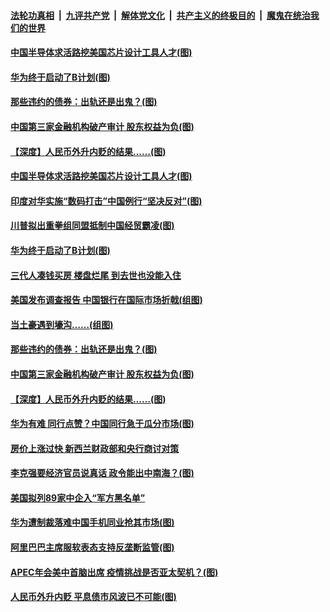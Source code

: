 ####  [法轮功真相](../../../../basic/blob/master/README.md?t=11261731) &nbsp;|&nbsp; [九评共产党](../../../../9ping.md/blob/master/README.md?t=11261731) &nbsp;|&nbsp; [解体党文化](../../../../jtdwh.md/blob/master/README.md?t=11261731)  &nbsp;|&nbsp; [共产主义的终极目的](../../../../gczydzjmd.md/blob/master/README.md?t=11261731) &nbsp;|&nbsp; [魔鬼在统治我们的世界](../../../../mgztzwmdsj.md/blob/master/README.md?t=11261731) 

#### [中国半导体求活路挖美国芯片设计工具人才(图)](../pages/p5/953783.md?t=11261731) 


#### [华为终于启动了B计划(图)](../pages/p5/953762.md?t=11261731) 

#### [那些违约的债券：出轨还是出鬼？(图)](../pages/p5/953692.md?t=11261731) 

#### [中国第三家金融机构破产审计 股东权益为负(图)](../pages/p5/953660.md?t=11261731) 

#### [【深度】人民币外升内贬的结果……(图)](../pages/p5/953681.md?t=11261731) 

#### [中国半导体求活路挖美国芯片设计工具人才(图)](../pages/p5/953783.md?t=11261731) 

#### [印度对华实施“数码打击”中国例行“坚决反对”(图)](../pages/p5/953781.md?t=11261731) 

#### [川普拟出重拳组同盟抵制中国经贸霸凌(图)](../pages/p5/953778.md?t=11261731) 


#### [华为终于启动了B计划(图)](../pages/p5/953762.md?t=11261731) 

#### [三代人凑钱买房 楼盘烂尾 到去世也没能入住](../pages/p5/953760.md?t=11261731) 

#### [美国发布调查报告 中国银行在国际市场折戟(组图)](../pages/p5/953747.md?t=11261731) 

#### [当土豪遇到壕沟……(组图)](../pages/p5/953685.md?t=11261731) 

#### [那些违约的债券：出轨还是出鬼？(图)](../pages/p5/953692.md?t=11261731) 

#### [中国第三家金融机构破产审计 股东权益为负(图)](../pages/p5/953660.md?t=11261731) 

#### [【深度】人民币外升内贬的结果……(图)](../pages/p5/953681.md?t=11261731) 

#### [华为有难 同行点赞？中国同行急于瓜分市场(图)](../pages/p5/953658.md?t=11261731) 

#### [房价上涨过快 新西兰财政部和央行商讨对策](../pages/p5/953646.md?t=11261731) 

#### [李克强要经济官员说真话 政令能出中南海？(图)](../pages/p5/953626.md?t=11261731) 

#### [美国拟列89家中企入“军方黑名单”](../pages/p5/953586.md?t=11261731) 

#### [华为遭制裁落难中国手机同业抢其市场(图)](../pages/p5/953582.md?t=11261731) 

#### [阿里巴巴主席服软表态支持反垄断监管(图)](../pages/p5/953577.md?t=11261731) 

#### [APEC年会美中首脑出席 疫情挑战是否亚太契机？(图)](../pages/p5/953571.md?t=11261731) 


#### [人民币外升内贬 平息债市风波已不可能(图)](../pages/p5/953559.md?t=11261731) 

